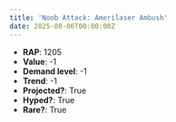 ```yaml
---
title: 'Noob Attack: Amerilaser Ambush'
date: 2025-08-06T00:00:00Z
---
```

- **RAP**: 1205
- **Value**: -1
- **Demand level**: -1
- **Trend**: -1
- **Projected?**: True
- **Hyped?**: True
- **Rare?**: True

